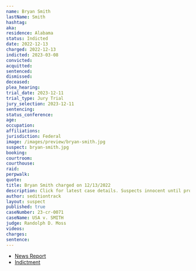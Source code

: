```yaml
---
name: Bryan Smith
lastName: Smith
hashtag:
aka:
residence: Alabama
status: Indicted
date: 2022-12-13
charged: 2022-12-13
indicted: 2023-03-08
convicted:
acquitted:
sentenced:
dismissed:
deceased:
plea_hearing:
trial_date: 2023-12-11
trial_type: Jury Trial
jury_selection: 2023-12-11
sentencing:
status_conference:
age:
occupation:
affiliations:
jurisdiction: Federal
image: /images/preview/bryan-smith.jpg
suspect: bryan-smith.jpg
booking:
courtroom:
courthouse:
raid:
perpwalk:
quote:
title: Bryan Smith charged on 12/13/2022
description: Click for latest case details. Suspects innocent until proven guilty.
author: seditiontrack
layout: suspect
published: true
caseNumber: 23-cr-0071
caseName: USA v. SMITH
judge: Randolph D. Moss
videos:
charges:
sentence:
---
```

- [News Report](https://www.wsfa.com/2023/03/09/alabama-man-indicted-charges-alleged-role-us-capitol-riot/)
- [Indictment](https://storage.courtlistener.com/recap/gov.uscourts.dcd.252923/gov.uscourts.dcd.252923.16.0_1.pdf)
